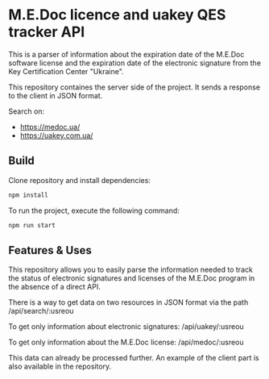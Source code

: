 # M.E.Doc licence and uakey QES tracker API
This is a parser of information about the expiration date of the M.E.Doc software license and the expiration date of the electronic signature from the Key Certification Center "Ukraine".

This repository containes the server side of the project. It sends a response to the client in JSON format.

Search on:
- https://medoc.ua/
- https://uakey.com.ua/
## Build
Clone repository and install dependencies:
```bash
npm install
```
To run the project, execute the following command:
```bash
npm run start
```
## Features & Uses
This repository allows you to easily parse the information needed to track the status of electronic signatures and licenses of the M.E.Doc program in the absence of a direct API.

There is a way to get data on two resources in JSON format via the path /api/search/:usreou

To get only information about electronic signatures: /api/uakey/:usreou

To get only information about the M.E.Doc license: /api/medoc/:usreou


This data can already be processed further. An example of the client part is also available in the repository.
